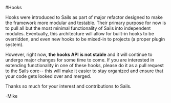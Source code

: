 #Hooks


Hooks were introduced to Sails as part of major refactor designed to make the framework more modular and testable.
Their primary purpose for now is to pull all but the most minimal functionality of Sails into independent modules.
Eventually, this architecture will allow for built-in hooks to be overridden, and even new hooks to be mixed-in to projects (a proper plugin system).

However, right now, **the hooks API is not stable** and it will continue to undergo major changes for some time to come.
If you are interested in extending functionality in one of these hooks, please do it as a pull request to the Sails core-- this will make it easier to stay organized and ensure that your code gets looked over and merged.

Thanks so much for your interest and contributions to Sails.

-Mike